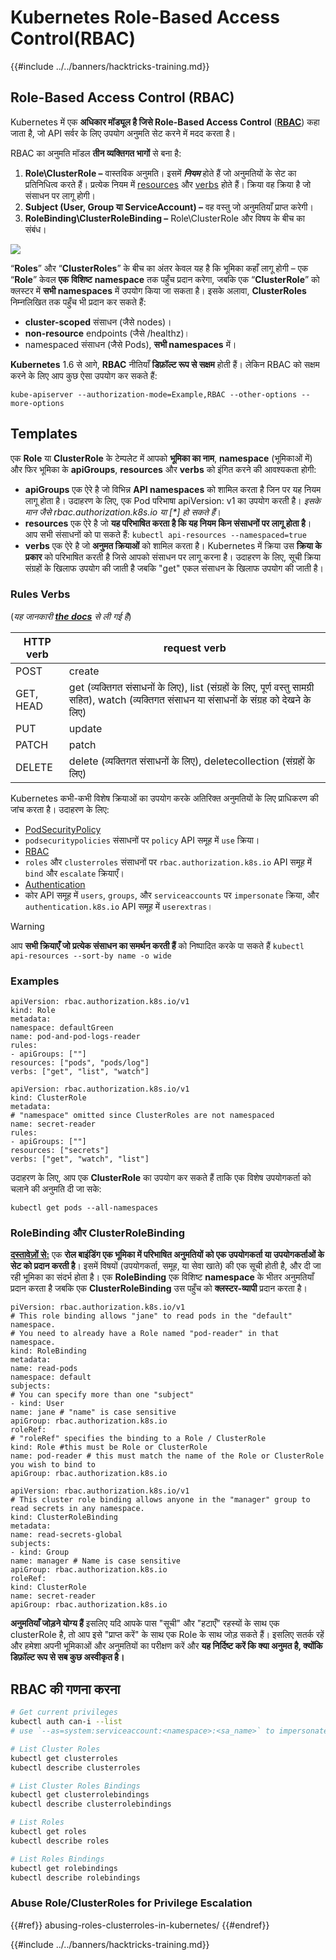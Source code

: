 # Kubernetes Role-Based Access Control(RBAC)

{{#include ../../banners/hacktricks-training.md}}

## Role-Based Access Control (RBAC)

Kubernetes में एक **अधिकार मॉड्यूल है जिसे Role-Based Access Control** ([**RBAC**](https://kubernetes.io/docs/reference/access-authn-authz/rbac/)) कहा जाता है, जो API सर्वर के लिए उपयोग अनुमति सेट करने में मदद करता है।

RBAC का अनुमति मॉडल **तीन व्यक्तिगत भागों** से बना है:

1. **Role\ClusterRole ­–** वास्तविक अनुमति। इसमें _**नियम**_ होते हैं जो अनुमतियों के सेट का प्रतिनिधित्व करते हैं। प्रत्येक नियम में [resources](https://kubernetes.io/docs/reference/kubectl/overview/#resource-types) और [verbs](https://kubernetes.io/docs/reference/access-authn-authz/authorization/#determine-the-request-verb) होते हैं। क्रिया वह क्रिया है जो संसाधन पर लागू होगी।
2. **Subject (User, Group या ServiceAccount) –** वह वस्तु जो अनुमतियाँ प्राप्त करेगी।
3. **RoleBinding\ClusterRoleBinding –** Role\ClusterRole और विषय के बीच का संबंध।

![](https://www.cyberark.com/wp-content/uploads/2018/12/rolebiding_serviceaccount_and_role-1024x551.png)

“**Roles**” और “**ClusterRoles**” के बीच का अंतर केवल यह है कि भूमिका कहाँ लागू होगी – एक “**Role**” केवल **एक** **विशिष्ट** **namespace** तक पहुँच प्रदान करेगा, जबकि एक “**ClusterRole**” को क्लस्टर में **सभी namespaces** में उपयोग किया जा सकता है। इसके अलावा, **ClusterRoles** निम्नलिखित तक पहुँच भी प्रदान कर सकते हैं:

- **cluster-scoped** संसाधन (जैसे nodes)।
- **non-resource** endpoints (जैसे /healthz)।
- namespaced संसाधन (जैसे Pods), **सभी namespaces** में।

**Kubernetes** 1.6 से आगे, **RBAC** नीतियाँ **डिफ़ॉल्ट रूप से सक्षम** होती हैं। लेकिन RBAC को सक्षम करने के लिए आप कुछ ऐसा उपयोग कर सकते हैं:
```
kube-apiserver --authorization-mode=Example,RBAC --other-options --more-options
```
## Templates

एक **Role** या **ClusterRole** के टेम्पलेट में आपको **भूमिका का नाम**, **namespace** (भूमिकाओं में) और फिर भूमिका के **apiGroups**, **resources** और **verbs** को इंगित करने की आवश्यकता होगी:

- **apiGroups** एक ऐरे है जो विभिन्न **API namespaces** को शामिल करता है जिन पर यह नियम लागू होता है। उदाहरण के लिए, एक Pod परिभाषा apiVersion: v1 का उपयोग करती है। _इसके मान जैसे rbac.authorization.k8s.io या \[\*] हो सकते हैं_।
- **resources** एक ऐरे है जो **यह परिभाषित करता है कि यह नियम किन संसाधनों पर लागू होता है**। आप सभी संसाधनों को पा सकते हैं: `kubectl api-resources --namespaced=true`
- **verbs** एक ऐरे है जो **अनुमत क्रियाओं** को शामिल करता है। Kubernetes में क्रिया उस **क्रिया के प्रकार** को परिभाषित करती है जिसे आपको संसाधन पर लागू करना है। उदाहरण के लिए, सूची क्रिया संग्रहों के खिलाफ उपयोग की जाती है जबकि "get" एकल संसाधन के खिलाफ उपयोग की जाती है।

### Rules Verbs

(_यह जानकारी_ [_**the docs**_](https://kubernetes.io/docs/reference/access-authn-authz/authorization/#determine-the-request-verb) _से ली गई है_)

| HTTP verb | request verb                                                                                                                                                  |
| --------- | ------------------------------------------------------------------------------------------------------------------------------------------------------------- |
| POST      | create                                                                                                                                                        |
| GET, HEAD | get (व्यक्तिगत संसाधनों के लिए), list (संग्रहों के लिए, पूर्ण वस्तु सामग्री सहित), watch (व्यक्तिगत संसाधन या संसाधनों के संग्रह को देखने के लिए) |
| PUT       | update                                                                                                                                                        |
| PATCH     | patch                                                                                                                                                         |
| DELETE    | delete (व्यक्तिगत संसाधनों के लिए), deletecollection (संग्रहों के लिए)                                                                                         |

Kubernetes कभी-कभी विशेष क्रियाओं का उपयोग करके अतिरिक्त अनुमतियों के लिए प्राधिकरण की जांच करता है। उदाहरण के लिए:

- [PodSecurityPolicy](https://kubernetes.io/docs/concepts/policy/pod-security-policy/)
- `podsecuritypolicies` संसाधनों पर `policy` API समूह में `use` क्रिया।
- [RBAC](https://kubernetes.io/docs/reference/access-authn-authz/rbac/#privilege-escalation-prevention-and-bootstrapping)
- `roles` और `clusterroles` संसाधनों पर `rbac.authorization.k8s.io` API समूह में `bind` और `escalate` क्रियाएँ।
- [Authentication](https://kubernetes.io/docs/reference/access-authn-authz/authentication/)
- कोर API समूह में `users`, `groups`, और `serviceaccounts` पर `impersonate` क्रिया, और `authentication.k8s.io` API समूह में `userextras`।

> [!WARNING]
> आप **सभी क्रियाएँ जो प्रत्येक संसाधन का समर्थन करती हैं** को निष्पादित करके पा सकते हैं `kubectl api-resources --sort-by name -o wide`

### Examples
```yaml:Role
apiVersion: rbac.authorization.k8s.io/v1
kind: Role
metadata:
namespace: defaultGreen
name: pod-and-pod-logs-reader
rules:
- apiGroups: [""]
resources: ["pods", "pods/log"]
verbs: ["get", "list", "watch"]
```

```yaml:ClusterRole
apiVersion: rbac.authorization.k8s.io/v1
kind: ClusterRole
metadata:
# "namespace" omitted since ClusterRoles are not namespaced
name: secret-reader
rules:
- apiGroups: [""]
resources: ["secrets"]
verbs: ["get", "watch", "list"]
```
उदाहरण के लिए, आप एक **ClusterRole** का उपयोग कर सकते हैं ताकि एक विशेष उपयोगकर्ता को चलाने की अनुमति दी जा सके:
```
kubectl get pods --all-namespaces
```
### **RoleBinding और ClusterRoleBinding**

[**दस्तावेज़ों से:**](https://kubernetes.io/docs/reference/access-authn-authz/rbac/#rolebinding-and-clusterrolebinding) एक **रोल बाइंडिंग एक भूमिका में परिभाषित अनुमतियों को एक उपयोगकर्ता या उपयोगकर्ताओं के सेट को प्रदान करती है**। इसमें विषयों (उपयोगकर्ता, समूह, या सेवा खाते) की एक सूची होती है, और दी जा रही भूमिका का संदर्भ होता है। एक **RoleBinding** एक विशिष्ट **namespace** के भीतर अनुमतियाँ प्रदान करता है जबकि एक **ClusterRoleBinding** उस पहुँच को **क्लस्टर-व्यापी** प्रदान करता है।
```yaml:RoleBinding
piVersion: rbac.authorization.k8s.io/v1
# This role binding allows "jane" to read pods in the "default" namespace.
# You need to already have a Role named "pod-reader" in that namespace.
kind: RoleBinding
metadata:
name: read-pods
namespace: default
subjects:
# You can specify more than one "subject"
- kind: User
name: jane # "name" is case sensitive
apiGroup: rbac.authorization.k8s.io
roleRef:
# "roleRef" specifies the binding to a Role / ClusterRole
kind: Role #this must be Role or ClusterRole
name: pod-reader # this must match the name of the Role or ClusterRole you wish to bind to
apiGroup: rbac.authorization.k8s.io
```

```yaml:ClusterRoleBinding
apiVersion: rbac.authorization.k8s.io/v1
# This cluster role binding allows anyone in the "manager" group to read secrets in any namespace.
kind: ClusterRoleBinding
metadata:
name: read-secrets-global
subjects:
- kind: Group
name: manager # Name is case sensitive
apiGroup: rbac.authorization.k8s.io
roleRef:
kind: ClusterRole
name: secret-reader
apiGroup: rbac.authorization.k8s.io
```
**अनुमतियाँ जोड़ने योग्य हैं** इसलिए यदि आपके पास "सूची" और "हटाएँ" रहस्यों के साथ एक clusterRole है, तो आप इसे "प्राप्त करें" के साथ एक Role के साथ जोड़ सकते हैं। इसलिए सतर्क रहें और हमेशा अपनी भूमिकाओं और अनुमतियों का परीक्षण करें और **यह निर्दिष्ट करें कि क्या अनुमत है, क्योंकि डिफ़ॉल्ट रूप से सब कुछ अस्वीकृत है।**

## **RBAC की गणना करना**
```bash
# Get current privileges
kubectl auth can-i --list
# use `--as=system:serviceaccount:<namespace>:<sa_name>` to impersonate a service account

# List Cluster Roles
kubectl get clusterroles
kubectl describe clusterroles

# List Cluster Roles Bindings
kubectl get clusterrolebindings
kubectl describe clusterrolebindings

# List Roles
kubectl get roles
kubectl describe roles

# List Roles Bindings
kubectl get rolebindings
kubectl describe rolebindings
```
### Abuse Role/ClusterRoles for Privilege Escalation

{{#ref}}
abusing-roles-clusterroles-in-kubernetes/
{{#endref}}

{{#include ../../banners/hacktricks-training.md}}
